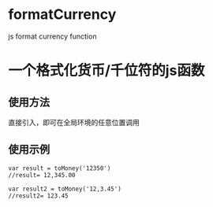 # formatCurrency
js format currency function
# 一个格式化货币/千位符的js函数
## 使用方法
  直接引入，即可在全局环境的任意位置调用
## 使用示例
    var result = toMoney('12350')
    //result= 12,345.00
  
    var result2 = toMoney('12,3.45')
    //result2= 123.45

